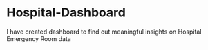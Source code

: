 # Hospital-Dashboard
I have created dashboard to find out meaningful insights on Hospital Emergency Room data
